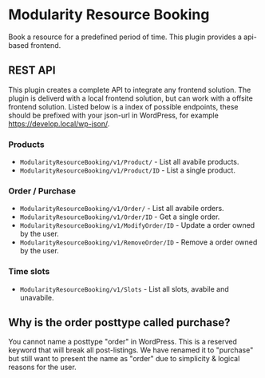 # Modularity Resource Booking

Book a resource for a predefined period of time. This plugin provides a api-based frontend. 

## REST API
This plugin creates a complete API to integrate any frontend solution. The plugin is deliverd with a local frontend solution, but can work with a offsite frontend solution. Listed below is a index of possible endpoints, these should be prefixed with your json-url in WordPress, for example https://develop.local/wp-json/. 

### Products

* ``` ModularityResourceBooking/v1/Product/ ``` - List all avabile products. 
* ``` ModularityResourceBooking/v1/Product/ID ``` - List a single product. 

### Order / Purchase

* ``` ModularityResourceBooking/v1/Order/ ``` - List all avabile orders. 
* ``` ModularityResourceBooking/v1/Order/ID ``` - Get a single order. 
* ``` ModularityResourceBooking/v1/ModifyOrder/ID ``` - Update a order owned by the user. 
* ``` ModularityResourceBooking/v1/RemoveOrder/ID ``` - Remove a order owned by the user. 

### Time slots

* ``` ModularityResourceBooking/v1/Slots ``` - List all slots, avabile and unavabile.

## Why is the order posttype called purchase? 
You cannot name a posttype "order" in WordPress. This is a reserved keyword that will break all post-listings. We have renamed it to "purchase" but still want to present the name as "order" due to simplicity & logical reasons for the user. 
